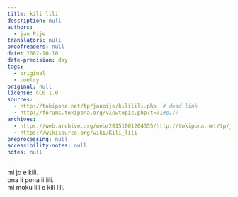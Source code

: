 ```yaml
---
title: kili lili
description: null
authors:
  - jan Pije
translators: null
proofreaders: null
date: 2002-10-10
date-precision: day
tags:
  - original
  - poetry
original: null
license: CC0 1.0
sources:
  - http://tokipona.net/tp/janpije/kililili.php  # dead link
  - http://forums.tokipona.org/viewtopic.php?t=71#p177
archives:
  - https://web.archive.org/web/20151001204355/http://tokipona.net/tp/janpije/kililili.php
  - https://wikisource.org/wiki/Kili_lili
preprocessing: null
accessibility-notes: null
notes: null
---
```


mi jo e kili.  \
ona li pona li lili.  \
mi moku lili e kili lili.

